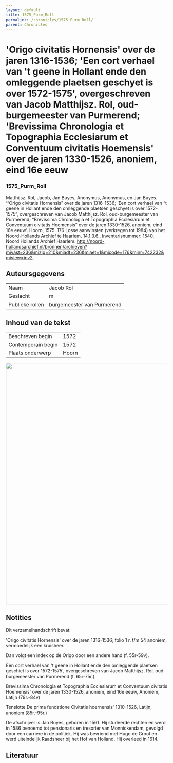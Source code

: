 ```yaml
---
layout: default
title: 1575_Purm_Roll
permalink: /chronicles/1575_Purm_Roll/
parent: Chronicles
--- 
```



# 'Origo civitatis Hornensis' over de jaren 1316-1536; 'Een cort verhael van 't geene in Hollant ende den omleggende plaetsen geschyet is over 1572-1575', overgeschreven van Jacob Matthijsz. Rol, oud-burgemeester van Purmerend; 'Brevissima Chronologia et Topographia Ecclesiarum et Conventuum civitatis Hoemensis' over de jaren 1330-1526, anoniem, eind 16e eeuw 

### 1575_Purm_Roll 

Matthijsz. Rol, Jacob, Jan Buyes, Anonymus, Anonymus, en Jan Buyes. ‘“Origo civitatis Hornensis” over de jaren 1316-1536; ’Een cort verhael van “t geene in Hollant ende den omleggende plaetsen geschyet is over 1572-1575”, overgeschreven van Jacob Matthijsz. Rol, oud-burgemeester van Purmerend; “Brevissima Chronologia et Topographia Ecclesiarum et Conventuum civitatis Hoemensis” over de jaren 1330-1526, anoniem, eind 16e eeuw’. Hoorn, 1575. 176 Losse aanwinsten (verkregen tot 1984) van het Noord-Hollands Archief te Haarlem, 14.1.3.6., Inventarisnummer: 1540. Noord Hollands Archief Haarlem. http://noord-hollandsarchief.nl/bronnen/archieven?mivast=236&mizig=210&miadt=236&miaet=1&micode=176&minr=742232&miview=inv2. 

## Auteursgegevens 

| | | 
| --------------- | --------------- | 
| Naam | Jacob Rol | 
| Geslacht | m | 
| Publieke rollen | burgemeester van Purmerend | 

## Inhoud van de tekst 

| | | 
| --------------- | --------------- | 
| Beschreven begin | 1572 | 
| Contemporain begin | 1572 | 
| Plaats onderwerp | Hoorn | 

[<img src="..\..\barplots_chronicles\1575_Purm_Roll.jpg" width="750"/>](..\..\barplots_chronicles\1575_Purm_Roll.jpg) 

## Notities 

Dit verzamelhandschrift bevat:

'Origo civitatis Hornensis' over de jaren 1316-1536; folio 1 r. t/m 54
anoniem, vermoedelijk een kruisheer.

Dan volgt een index op de Origo door een andere hand (f. 55r-59v).

Een cort verhael van 't geene in Hollant ende den omleggende plaetsen geschiet
is over 1572-1575', overgeschreven van Jacob Matthijsz. Rol, oud-burgemeester
van Purmerend (f. 65r-75r.).

Brevissima Chronologia et Topographia Ecclesiarum et Conventuum civitatis
Hoemensis' over de jaren 1330-1526, anoniem, eind 16e eeuw, Anoniem, Latijn
(79r.-84v)

Tenslotte De prima fundatione Civitatis hoernensis' 1310-1526, Latijn, anoniem
(85r.-95r.)

De afschrijver is Jan Buyes, geboren in 1561. Hij studeerde rechten en werd in
1586 benoemd tot pensionaris en tresorier van Monnickendam, gevolgd door een
carriere in de politiek. Hij was bevriend met Hugo de Groot en werd
uiteindelijk Raadsheer bij het Hof van Holland. Hij overleed in 1614.





## Literatuur 

